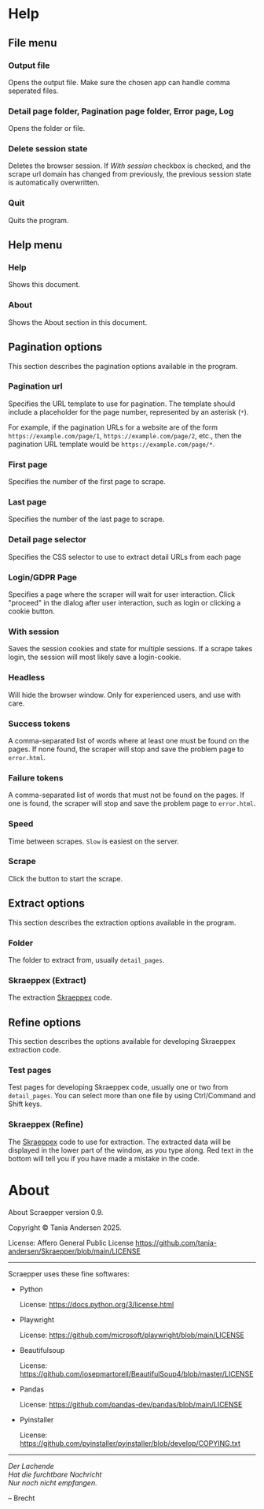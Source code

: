 # Help

## File menu

### Output file

Opens the output file. Make sure the chosen app can handle comma seperated files.

### Detail page folder, Pagination page folder, Error page, Log

Opens the folder or file.

### Delete session state

Deletes the browser session. If *With session* checkbox is checked, and the scrape url
domain has changed from previously, the previous session state is automatically overwritten.

### Quit

Quits the program.

## Help menu

### Help

Shows this document.

### About

Shows the About section in this document.

## Pagination options

This section describes the pagination options available in the program.

### Pagination url

Specifies the URL template to use for pagination. The template should include a placeholder for the page number, represented by an asterisk (`*`).

For example, if the pagination URLs for a website are of the form `https://example.com/page/1`, `https://example.com/page/2`, etc., then the pagination
URL template would be `https://example.com/page/*`.

### First page

Specifies the number of the first page to scrape.

### Last page

Specifies the number of the last page to scrape.

### Detail page selector

Specifies the CSS selector to use to extract detail URLs from each page

### Login/GDPR Page

Specifies a page where the scraper will wait for user interaction. Click
"proceed" in the dialog after user interaction, such as login or clicking a cookie button.

### With session

Saves the session cookies and state for multiple sessions. If a scrape takes login,
the session will most likely save a login-cookie.

### Headless

Will hide the browser window. Only for experienced users, and use with care.

### Success tokens

A comma-separated list of words where at least one must be found on the pages. If none found,
the scraper will stop and save the problem page  to `error.html`.

### Failure tokens

A comma-separated list of words that must not be found on the pages. If one is
found, the scraper will stop and save the problem page to `error.html`.

### Speed

Time between scrapes. `Slow` is easiest on the server.

### Scrape

Click the button to start the scrape.

## Extract options

This section describes the extraction options available in the program.

### Folder

The folder to extract from, usually `detail_pages`.

### Skraeppex (Extract)

The extraction [Skraeppex](skraeppex.md) code.

## Refine options

This section describes the options available for developing Skraeppex extraction code.

### Test pages

Test pages for developing Skraeppex code, usually one or two from `detail_pages`.
You can select more than one file by using Ctrl/Command and Shift keys.

### Skraeppex (Refine)

The [Skraeppex](skraeppex.md) code to use for extraction. The extracted data will be displayed in the
lower part of the window, as you type along. Red text in the bottom will tell you if
you have made a mistake in the code.


# About

About Scraepper version 0.9.

Copyright © Tania Andersen 2025.

License: Affero General Public License https://github.com/tania-andersen/Skraepper/blob/main/LICENSE

------------------------------------

Scraepper uses these fine softwares:


- Python

  License: https://docs.python.org/3/license.html


- Playwright

  License: https://github.com/microsoft/playwright/blob/main/LICENSE


- Beautifulsoup

  License: https://github.com/josepmartorell/BeautifulSoup4/blob/master/LICENSE


- Pandas

  License: https://github.com/pandas-dev/pandas/blob/main/LICENSE


- Pyinstaller

  License: https://github.com/pyinstaller/pyinstaller/blob/develop/COPYING.txt

-----------------------------

*Der Lachende<br>
Hat die furchtbare Nachricht</br>
Nur noch nicht empfangen.*

– Brecht

